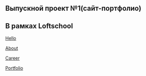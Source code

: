 <h2>Выпускной проект №1(сайт-портфолио)</h2>
<h2>В рамках Loftschool</h2>
<div>
  <p><a href="https://efekta.github.io/LoftscoolVP1/hello">Hello</a></p>
  <p><a href="https://efekta.github.io/LoftscoolVP1/">About</a></p>
  <p><a href="https://efekta.github.io/LoftscoolVP1/career">Career</a></p>
  <p><a href="https://efekta.github.io/LoftscoolVP1/portfolio">Portfolio</a></p>
</div>
